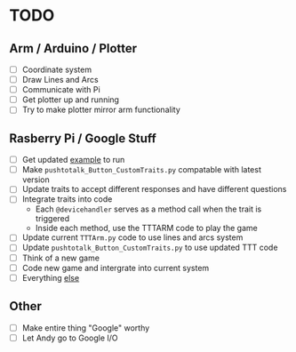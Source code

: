 # TODO

## Arm / Arduino / Plotter
- [ ] Coordinate system
- [ ] Draw Lines and Arcs
- [ ] Communicate with Pi
- [ ] Get plotter up and running
- [ ] Try to make plotter mirror arm functionality

## Rasberry Pi / Google Stuff
- [ ] Get updated [example](https://developers.google.com/assistant/sdk/guides/service/python/extend/custom-actions?) to run
- [ ] Make `pushtotalk_Button_CustomTraits.py` compatable with latest version
- [ ] Update traits to accept different responses and have different questions
- [ ] Integrate traits into code
  - Each `@devicehandler` serves as a method call when the trait is triggered
  - Inside each method, use the TTTARM code to play the game
- [ ] Update current `TTTArm.py` code to use lines and arcs system
- [ ] Update `pushtotalk_Button_CustomTraits.py` to use updated TTT code
- [ ] Think of a new game
- [ ] Code new game and intergrate into current system
- [ ] Everything [else](https://imgur.com/gallery/RadSf)

## Other
- [ ] Make entire thing "Google" worthy
- [ ] Let Andy go to Google I/O
